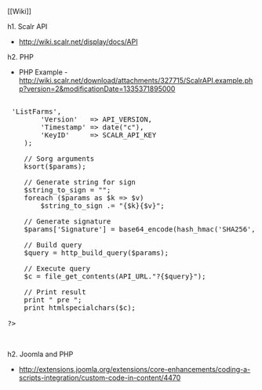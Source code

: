 [[Wiki]]

h1. Scalr API

* http://wiki.scalr.net/display/docs/API


h2. PHP

* PHP Example - http://wiki.scalr.net/download/attachments/327715/ScalrAPI.example.php?version=2&modificationDate=1335371895000

<pre>

<? php

	// Define constants
	define("SCALR_API_KEY", "xxxxxxxxxxxxxxxx");
	define("SCALR_SECRET_KEY", "xxxxxxxxxxxxxxxxxxxxxxxxxxxxxxxxxxxxxx");
	define("API_URL", "https://api.scalr.net/");	
	define("API_VERSION", "2009-05-07");
	
	// Build query arguments list
	$params = array(
        'Action'	=> 'ListFarms',
        'Version'	=> API_VERSION,
        'Timestamp'	=> date("c"),
        'KeyID'		=> SCALR_API_KEY
    );
	
    // Sorg arguments
    ksort($params);
        	
    // Generate string for sign
	$string_to_sign = "";
	foreach ($params as $k => $v)
        $string_to_sign .= "{$k}{$v}";
                
    // Generate signature
	$params['Signature'] = base64_encode(hash_hmac('SHA256', $string_to_sign, SCALR_SECRET_KEY, 1));
        
	// Build query
	$query = http_build_query($params);
        
	// Execute query
	$c = file_get_contents(API_URL."?{$query}");
	
	// Print result
	print " pre ";
	print htmlspecialchars($c);
 
?>


</pre>



h2. Joomla and PHP

* http://extensions.joomla.org/extensions/core-enhancements/coding-a-scripts-integration/custom-code-in-content/4470